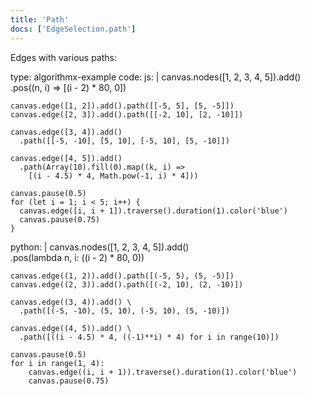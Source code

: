 ```yaml
---
title: 'Path'
docs: ['EdgeSelection.path']
---
```


Edges with various paths:

<data type='yaml'>
type: algorithmx-example
code:
  js: |
    canvas.nodes([1, 2, 3, 4, 5]).add()
      .pos((n, i) => [(i - 2) * 80, 0])
    
    canvas.edge([1, 2]).add().path([[-5, 5], [5, -5]])
    canvas.edge([2, 3]).add().path([[-2, 10], [2, -10]])
    
    canvas.edge([3, 4]).add()
      .path([[-5, -10], [5, 10], [-5, 10], [5, -10]])
    
    canvas.edge([4, 5]).add()
      .path(Array(10).fill(0).map((k, i) =>
        [(i - 4.5) * 4, Math.pow(-1, i) * 4]))
    
    canvas.pause(0.5)
    for (let i = 1; i < 5; i++) {
      canvas.edge([i, i + 1]).traverse().duration(1).color('blue')
      canvas.pause(0.75)
    }
  python: |
    canvas.nodes([1, 2, 3, 4, 5]).add() \
      .pos(lambda n, i: ((i - 2) * 80, 0))
    
    canvas.edge((1, 2)).add().path([(-5, 5), (5, -5)])
    canvas.edge((2, 3)).add().path([(-2, 10), (2, -10)])
    
    canvas.edge((3, 4)).add() \
      .path([(-5, -10), (5, 10), (-5, 10), (5, -10)])
    
    canvas.edge((4, 5)).add() \
      .path([((i - 4.5) * 4, ((-1)**i) * 4) for i in range(10)])
    
    canvas.pause(0.5)
    for i in range(1, 4):
        canvas.edge((i, i + 1)).traverse().duration(1).color('blue')
        canvas.pause(0.75)
</data>
